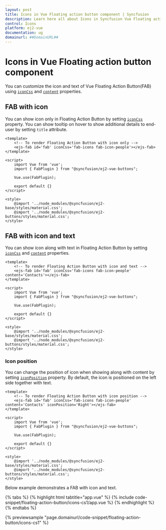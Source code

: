 ```yaml
---
layout: post
title: Icons in Vue Floating action button component | Syncfusion
description: Learn here all about Icons in Syncfusion Vue Floating action button component of Syncfusion Essential JS 2 and more.
control: Icons 
platform: ej2-vue
documentation: ug
domainurl: ##DomainURL##
---
```


# Icons in Vue Floating action button component

You can customize the icon and text of Vue Floating Action Button(FAB) using [`iconCss`](https://ej2.syncfusion.com/vue/documentation/api/floating-action-button/fab/#iconcss) and [`content`](https://ej2.syncfusion.com/vue/documentation/api/floating-action-button/fab/#content) properties.

## FAB with icon

You can show icon only in Floating Action Button by setting [`iconCss`](https://ej2.syncfusion.com/vue/documentation/api/floating-action-button/fab/#iconcss) property. You can show tooltip on hover to show additional details to end-user by setting `title` attribute.

```
<template>
    <!-- To render Floating Action Button with icon only -->
    <ejs-fab id='fab' iconCss='fab-icons fab-icon-people'></ejs-fab>
</template>

<script>
    import Vue from 'vue';
    import { FabPlugin } from "@syncfusion/ej2-vue-buttons";

    Vue.use(FabPlugin);

    export default {}
</script>

<style>
    @import '../node_modules/@syncfusion/ej2-base/styles/material.css';
    @import '../node_modules/@syncfusion/ej2-buttons/styles/material.css';
</style>
```

## FAB with icon and text

You can show icon along with text in Floating Action Button by setting [`iconCss`](https://ej2.syncfusion.com/vue/documentation/api/floating-action-button/fab/#iconcss) and [`content`](https://ej2.syncfusion.com/vue/documentation/api/floating-action-button/fab/#content) properties.

```
<template>
    <!-- To render Floating Action Button with icon and text -->
    <ejs-fab id='fab' iconCss='fab-icons fab-icon-people' content='Contacts'></ejs-fab>
</template>

<script>
    import Vue from 'vue';
    import { FabPlugin } from "@syncfusion/ej2-vue-buttons";

    Vue.use(FabPlugin);

    export default {}
</script>

<style>
    @import '../node_modules/@syncfusion/ej2-base/styles/material.css';
    @import '../node_modules/@syncfusion/ej2-buttons/styles/material.css';
</style>
```

### Icon position

You can change the position of icon when showing along with content by setting [`iconPosition`](https://ej2.syncfusion.com/vue/documentation/api/floating-action-button/fab/#iconposition) property. By default, the icon is positioned on the left side together with text.

```
<template>
    <!-- To render Floating Action Button with icon position -->
    <ejs-fab id='fab' iconCss='fab-icons fab-icon-people' content='Contacts' iconPosition='Right'></ejs-fab>
</template>

<script>
    import Vue from 'vue';
    import { FabPlugin } from "@syncfusion/ej2-vue-buttons";

    Vue.use(FabPlugin);

    export default {}
</script>

<style>
    @import '../node_modules/@syncfusion/ej2-base/styles/material.css';
    @import '../node_modules/@syncfusion/ej2-buttons/styles/material.css';
</style>
```

Below example demonstrates a FAB with icon and text.

{% tabs %}
{% highlight html tabtitle="app.vue" %}
{% include code-snippet/floating-action-button/icons-cs1/app.vue %}
{% endhighlight %}
{% endtabs %}
        
{% previewsample "page.domainurl/code-snippet/floating-action-button/icons-cs1" %}
